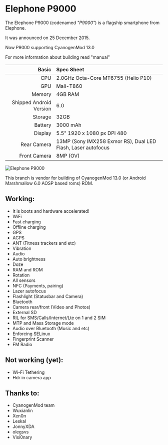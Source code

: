 Elephone P9000
==============

The Elephone P9000 (codenamed _"P9000"_) is a flagship smartphone from Elephone.

It was announced on 25 December 2015.

Now P9000 supporting CyanogenMod 13.0

For more information about building read "manual"

Basic   | Spec Sheet
-------:|:-------------------------
CPU     | 2.0GHz Octa-Core MT6755 (Helio P10)
GPU     | Mali-T860
Memory  | 4GB RAM
Shipped Android Version | 6.0
Storage | 32GB
Battery | 3000 mAh
Display | 5.5" 1920 x 1080 px DPI 480
Rear Camera | 13MP (Sony IMX258 Exmor RS), Dual LED Flash, Laser autofocus
Front Camera | 8MP (OV)

![Elephone P9000](http://www.pixic.ru/i/p0Y19177m022b1u5.png "Elephone P9000 in black")

This branch is vendor for building of CyanogenMod 13.0 (or Android Marshmallow 6.0 AOSP based roms) ROM.

## Working:
 * It is boots and hardware accelerated!
 * WiFi
 * Fast charging
 * Offline charging
 * GPS
 * AGPS
 * ANT (Fitness trackers and etc)
 * Vibration
 * Audio
 * Auto brightness
 * Doze
 * RAM and ROM
 * Rotation
 * All sensors
 * NFC (Payments, pairing)
 * Lazer autofocus
 * Flashlight (Statusbar and Camera)
 * Bluetooth
 * Camera rear/front (Video and Photos)
 * External SD
 * RIL for SMS/Calls/Internet/Lte on 1 and 2 SIM
 * MTP and Mass Storage mode
 * Audio over Bluetooth (Music and etc)
 * Enforcing SELinux
 * Fingerprint Scanner
 * FM Radio

## Not working (yet):
 * Wi-Fi Tethering
 * Hdr in camera app

## Thanks to:
 * CyanogenMod team
 * Wuxianlin
 * Xen0n
 * Leskal
 * JonnyXDA
 * olegsvs
 * Visi0nary
